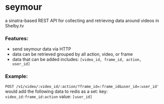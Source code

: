 seymour
=======

a sinatra-based REST API for collecting and retrieving data around videos in Shelby.tv

### Features:
- send seymour data via HTTP
- data can be retrieved grouped by all action, video, or frame
- data that can be added includes: `[video_id, frame_id, action, user_id]`

### Example:
`POST /v1/video/:video_id/:action/?frame_id=:frame_id&user_id=:user_id'`
would add the following data to redis as a set:
key: `video_id:frame_id:action`
value: `[user_id]`
